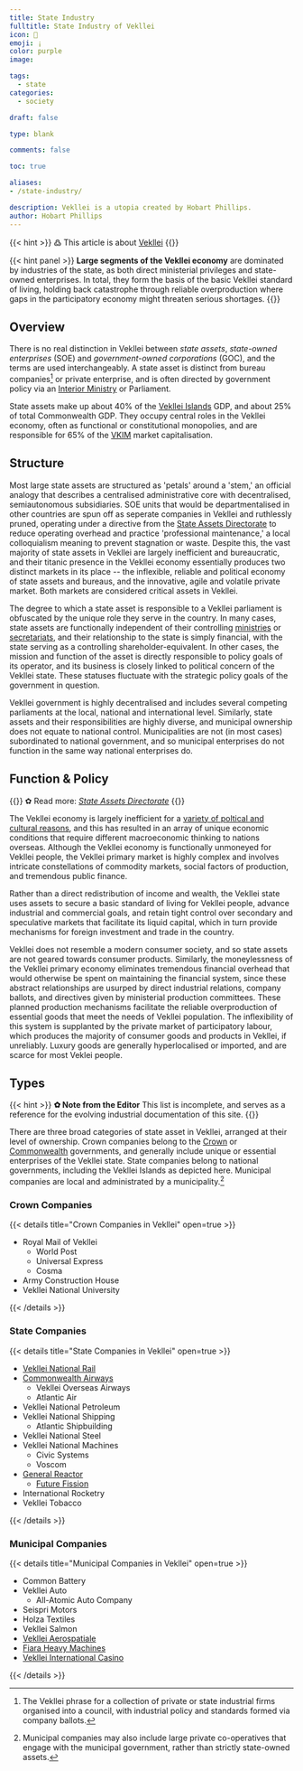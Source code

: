 ```yaml
---
title: State Industry
fulltitle: State Industry of Vekllei
icon: 🏬
emoji: ¡
color: purple
image:

tags:
  - state
categories:
  - society

draft: false

type: blank

comments: false

toc: true

aliases:
- /state-industry/

description: Vekllei is a utopia created by Hobart Phillips.
author: Hobart Phillips
---
```

{{< hint >}}
߷ This article is about [Vekllei](/intro/#what-is-vekllei)
{{</hint>}}

{{< hint panel >}}
**Large segments of the Vekllei economy** are dominated by industries of the state, as both direct ministerial privileges and state-owned enterprises. In total, they form the basis of the basic Vekllei standard of living, holding back catastrophe through reliable overproduction where gaps in the participatory economy might threaten serious shortages.
{{</hint>}}

## Overview

There is no real distinction in Vekllei between *state assets*, *state-owned enterprises* (SOE) and *government-owned corporations* (GOC), and the terms are used interchangeably. A state asset is distinct from bureau companies[^1] or private enterprise, and is often directed by government policy via an [Interior Ministry](/factbook/society/state/government/interior/) or Parliament.

State assets make up about 40% of the [Vekllei Islands](/vekllei/) GDP, and about 25% of total Commonwealth GDP. They occupy central roles in the Vekllei economy, often as functional or constitutional monopolies, and are responsible for 65% of the [VKIM](/factbook/society/state/finance/#international-markets) market capitalisation.

## Structure

Most large state assets are structured as 'petals' around a 'stem,' an official analogy that describes a centralised administrative core with decentralised, semiautonomous subsidiaries. SOE units that would be departmentalised in other countries are spun off as seperate companies in Vekllei and ruthlessly pruned, operating under a directive from the [State Assets Directorate](/factbook/society/state/government/interior/commonwealth/#state-assets-directorate) to reduce operating overhead and practice 'professional maintenance,' a local colloquialism meaning to prevent stagnation or waste. Despite this, the vast majority of state assets in Vekllei are largely inefficient and bureaucratic, and their titanic presence in the Vekllei economy essentially produces two distinct markets in its place -- the inflexible, reliable and political economy of state assets and bureaus, and the innovative, agile and volatile private market. Both markets are considered critical assets in Vekllei.

The degree to which a state asset is responsible to a Vekllei parliament is obfuscated by the unique role they serve in the country. In many cases, state assets are functionally independent of their controlling [ministries](/factbook/society/state/government/interior/) or [secretariats](/factbook/society/state/government/commonwealth/), and their relationship to the state is simply financial, with the state serving as a controlling shareholder-equivalent. In other cases, the mission and function of the asset is directly responsible to policy goals of its operator, and its business is closely linked to political concern of the Vekllei state. These statuses fluctuate with the strategic policy goals of the government in question.

Vekllei government is highly decentralised and includes several competing parliaments at the local, national and international level. Similarly, state assets and their responsibilities are highly diverse, and municipal ownership does not equate to national control. Municipalities are not (in most cases) subordinated to national government, and so municipal enterprises do not function in the same way national enterprises do.

## Function & Policy

{{<hint link>}}
✿ Read more: *[State Assets Directorate](/factbook/society/state/government/interior/commonwealth/#state-assets-directorate)*
{{</hint>}}

The Vekllei economy is largely inefficient for a [variety of poltical and cultural reasons](/posts/2020-07-13-economy/), and this has resulted in an array of unique economic conditions that require different macroeconomic thinking to nations overseas. Although the Vekllei economy is functionally unmoneyed for Vekllei people, the Vekllei primary market is highly complex and involves intricate constellations of commodity markets, social factors of production, and tremendous public finance.

Rather than a direct redistribution of income and wealth, the Vekllei state uses assets to secure a basic standard of living for Vekllei people, advance industrial and commercial goals, and retain tight control over secondary and speculative markets that facilitate its liquid capital, which in turn provide mechanisms for foreign investment and trade in the country.

Vekllei does not resemble a modern consumer society, and so state assets are not geared towards consumer products. Similarly, the moneylessness of the Vekllei primary economy eliminates tremendous financial overhead that would otherwise be spent on maintaining the financial system, since these abstract relationships are usurped by direct industrial relations, company ballots, and directives given by ministerial production committees. These planned production mechanisms facilitate the reliable overproduction of essential goods that meet the needs of Vekllei population. The inflexibility of this system is supplanted by the private market of participatory labour, which produces the majority of consumer goods and products in Vekllei, if unreliably. Luxury goods are generally hyperlocalised or imported, and are scarce for most Veklei people.


## Types

{{< hint >}}
**✿ Note from the Editor**
This list is incomplete, and serves as a reference for the evolving industrial documentation of this site.
{{</hint>}}

There are three broad categories of state asset in Vekllei, arranged at their level of ownership. Crown companies belong to the [Crown](/factbook/society/state/government/crown/) or [Commonwealth](/factbook/society/state/government/commonwealth/) governments, and generally include unique or essential enterprises of the Vekllei state. State companies belong to national governments, including the Vekllei Islands as depicted here. Municipal companies are local and administrated by a municipality.[^2]

### Crown Companies

{{< details title="Crown Companies in Vekllei" open=true >}}

* Royal Mail of Vekllei
  * World Post
  * Universal Express
  * Cosma
* Army Construction House
* Vekllei National University

{{< /details >}}

### State Companies

{{< details title="State Companies in Vekllei" open=true >}}

* [Vekllei National Rail](/factbook/society/industry/rail/)
* [Commonwealth Airways](/air/)
  * Vekllei Overseas Airways
  * Atlantic Air
* Vekllei National Petroleum
* Vekllei National Shipping
  * Atlantic Shipbuilding
* Vekllei National Steel
* Vekllei National Machines
  * Civic Systems
  * Voscom
* [General Reactor](/gr/)
  * [Future Fission](/factbook/landscape/boroughs/pharos/#future-fission-sqm)
* International Rocketry
* Vekllei Tobacco

{{< /details >}}

### Municipal Companies

{{< details title="Municipal Companies in Vekllei" open=true >}}

* Common Battery
* Vekllei Auto
  * All-Atomic Auto Company
* Seispri Motors
* Holza Textiles
* Vekllei Salmon
* [Vekllei Aerospatiale](/factbook/landscape/boroughs/pharos/#vekllei-aerospatiale-sa)
* [Fiara Heavy Machines](/factbook/landscape/boroughs/lola/#fiara-heavy-machines-sqm)
* [Vekllei International Casino](/factbook/landscape/boroughs/mirah/)

{{< /details >}}

[^1]: The Vekllei phrase for a collection of private or state industrial firms organised into a council, with industrial policy and standards formed via company ballots.
[^2]: Municipal companies may also include large private co-operatives that engage with the municipal government, rather than strictly state-owned assets.